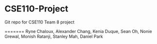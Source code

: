 CSE110-Project
==============

Git repo for CSE110 Team 8 project


=======
Ryne Chaloux,
Alexander Chang,
Kenia Duque,
Sean Oh,
Nonie Grewal,
Monish Ratanji,
Stanley Mah,
Daniel Park

